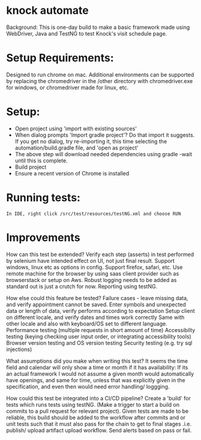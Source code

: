# knock automate
Background:  This is one-day build to make a basic framework made using WebDriver, Java and TestNG to test Knock's visit schedule page.

# Setup Requirements:  
Designed to run chrome on mac. Additional environments can be supported by replacing the chromedriver in
the /other directory with chromedriver.exe for windows, or chromedriver made for linux, etc.

# Setup:
* Open project using 'import with existing sources'
* When  dialog prompts 'Import gradle project'? Do that import it suggests.
    If you get no dialog, try re-importing it, this time selecting the automation/build.gradle file, and 'open as project'
* The above step will download needed dependencies using gradle -wait until this is complete.
* Build project
* Ensure a recent version of Chrome is installed

# Running tests:
    In IDE, right click /src/test/resources/testNG.xml and choose RUN

# Improvements
How can this test be extended?
    Verify each step (asserts) in test performed by selenium have intended effect on UI, not just final result.
    Support windows, linux etc as options in config.
    Support firefox, safari, etc.
    Use remote machine for the browser by using saas client provider such as browserstack or setup on Aws.
    Robust logging needs to be added as standard out is just a crutch for now.
    Reporting using testNG.

How else could this feature be tested?
    Failure cases - leave missing data, and verify appointment cannot be saved.
    Enter symbols and unexpected data or length of data, verify performs according to expectation
    Setup client on different locale, and verify dates and times work correctly
    Same with other locale and also with keyboard/OS set to different language.
    Performance testing (multiple requests in short amount of time)
    Accessibilty testing (keying checking user input order, or integrating accessibility tools)
    Browser version testing and OS version testing
    Security testing (e.g. try sql injections)

What assumptions did you make when writing this test?
    It seems the time field and calendar will only show a time or month if it has availability:
    If its an actual framework I would not assume a given month would automatically have openings, and same for
    time, unless that was explicitly given in the specification, and even then would need error handling/ loggging.

How could this test be integrated into a CI/CD pipeline?
    Create a 'build' for tests which runs tests using testNG. (Make a trigger to start a build on commits to a
    pull request for relevant project). Given tests are made to be reliable, this build should be added to the
    workflow after commits and or unit tests such that it must also pass for the chain to get to final stages
     .i.e. publish/ upload artifact upload workflow. Send alerts based on pass or fail.
